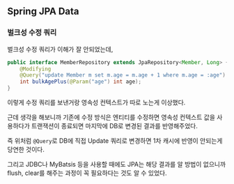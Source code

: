 ## Spring JPA Data 

### 벌크성 수정 쿼리

벌크성 수정 쿼리가 이해가 잘 안되었는데,

```java
public interface MemberRepository extends JpaRepository<Member, Long> {
    @Modifying
    @Query("update Member m set m.age = m.age + 1 where m.age = :age")
    int bulkAgePlus(@Param("age") int age);
}
```

이렇게 수정 쿼리를 보낸거랑 영속성 컨텍스트가 따로 노는게 이상했다.

근데 생각을 해보니까 기존에 수정 방식은 엔티티를 수정하면 영속성 컨텍스트 값을 사용하다가 트랜잭션이 종료되면 마지막에 DB로 변경된 결과를 반영해주었다.

즉 위처럼 `@Query`로 DB에 직접 Update 쿼리로 변경하면 1차 캐시에 반영이 안되는게 당연한 것이다.

그리고 JDBC나 MyBatsis 등을 사용할 때에도 JPA는 해당 결과를 알 방법이 없으니까 flush, clear를 해주는 과정이 꼭 필요하다는 것도 알 수 있었다.
